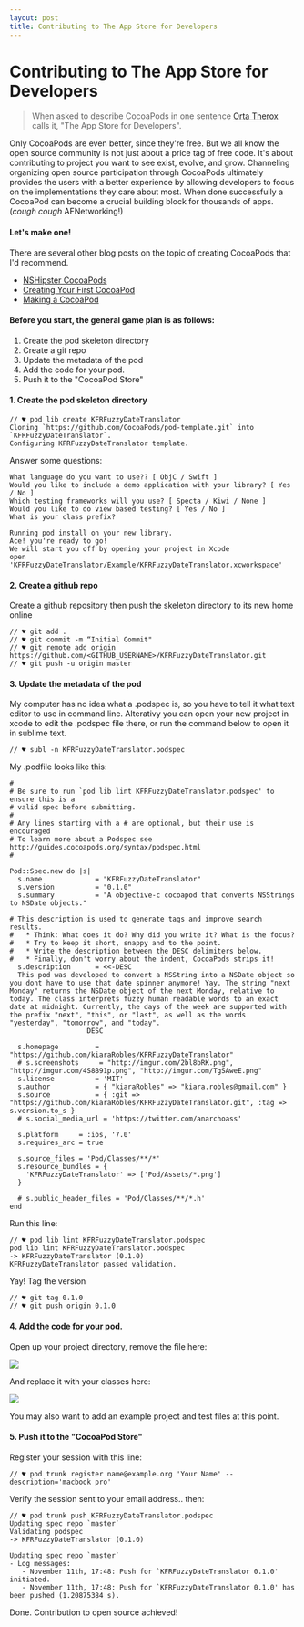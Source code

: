 ```yaml
---
layout: post
title: Contributing to The App Store for Developers
---
```

# Contributing to The App Store for Developers

> When asked to describe CocoaPods in one sentence [Orta Therox](https://twitter.com/orta) calls it, 
"The App Store for Developers". 

Only CocoaPods are even better, since they're free. But we all know the open source community is not just about a price tag of free code. It's about contributing to project you want to see exist, evolve, and grow. Channeling organizing open source participation through CocoaPods ultimately provides the users with a better experience by allowing developers to focus on the implementations they care about most. When done successfully a CocoaPod can become a crucial building block for thousands of apps. (*cough cough* AFNetworking!)

#### Let's make one!

There are several other blog posts on the topic of creating CocoaPods that I'd recommend. 
- [NSHipster CocoaPods](http://nshipster.com/cocoapods/)
- [Creating Your First CocoaPod](http://code.tutsplus.com/tutorials/creating-your-first-cocoapod--cms-24332)
- [Making a CocoaPod](https://guides.cocoapods.org/making/making-a-cocoapod.html)


#### Before you start, the general game plan is as follows:
1. Create the pod skeleton directory
2. Create a git repo
3. Update the metadata of the pod
4. Add the code for your pod.
5. Push it to the "CocoaPod Store"

#### 1. Create the pod skeleton directory
    // ♥ pod lib create KFRFuzzyDateTranslator
    Cloning `https://github.com/CocoaPods/pod-template.git` into `KFRFuzzyDateTranslator`.
    Configuring KFRFuzzyDateTranslator template.

Answer some questions:

    What language do you want to use?? [ ObjC / Swift ]
    Would you like to include a demo application with your library? [ Yes / No ]
    Which testing frameworks will you use? [ Specta / Kiwi / None ]
    Would you like to do view based testing? [ Yes / No ]
    What is your class prefix?

    Running pod install on your new library.
    Ace! you're ready to go!
    We will start you off by opening your project in Xcode
    open 'KFRFuzzyDateTranslator/Example/KFRFuzzyDateTranslator.xcworkspace'

#### 2. Create a github repo
    
Create a github repository then push the skeleton directory to its new home online
    
    // ♥ git add .
    // ♥ git commit -m “Initial Commit"
    // ♥ git remote add origin https://github.com/<GITHUB_USERNAME>/KFRFuzzyDateTranslator.git
    // ♥ git push -u origin master

#### 3. Update the metadata of the pod

My computer has no idea what a .podspec is, so you have to tell it what text editor to use in command line. Alterativy you can open your new project in xcode to edit the .podspec file there, or run the command below to open it in sublime text.

    // ♥ subl -n KFRFuzzyDateTranslator.podspec
    
My .podfile looks like this:

    #
    # Be sure to run `pod lib lint KFRFuzzyDateTranslator.podspec' to ensure this is a
    # valid spec before submitting.
    #
    # Any lines starting with a # are optional, but their use is encouraged
    # To learn more about a Podspec see http://guides.cocoapods.org/syntax/podspec.html
    #
    
    Pod::Spec.new do |s|
      s.name             = "KFRFuzzyDateTranslator"
      s.version          = "0.1.0"
      s.summary          = "A objective-c cocoapod that converts NSStrings to NSDate objects."

    # This description is used to generate tags and improve search results.
    #   * Think: What does it do? Why did you write it? What is the focus?
    #   * Try to keep it short, snappy and to the point.
    #   * Write the description between the DESC delimiters below.
    #   * Finally, don't worry about the indent, CocoaPods strips it!  
      s.description      = <<-DESC 
      This pod was developed to convert a NSString into a NSDate object so you dont have to use that date spinner anymore! Yay. The string "next Monday" returns the NSDate object of the next Monday, relative to today. The class interprets fuzzy human readable words to an exact date at midnight. Currently, the days of the week are supported with the prefix "next", "this", or "last", as well as the words "yesterday", "tomorrow", and "today".
                       DESC

      s.homepage         = "https://github.com/kiaraRobles/KFRFuzzyDateTranslator"
      # s.screenshots     = "http://imgur.com/2bl8bRK.png", "http://imgur.com/4S8B91p.png", "http://imgur.com/TgSAweE.png"
      s.license          = 'MIT'
      s.author           = { "kiaraRobles" => "kiara.robles@gmail.com" }
      s.source           = { :git =>     "https://github.com/kiaraRobles/KFRFuzzyDateTranslator.git", :tag => s.version.to_s }
      # s.social_media_url = 'https://twitter.com/anarchoass'

      s.platform     = :ios, '7.0'
      s.requires_arc = true

      s.source_files = 'Pod/Classes/**/*'
      s.resource_bundles = {
        'KFRFuzzyDateTranslator' => ['Pod/Assets/*.png']
      }

      # s.public_header_files = 'Pod/Classes/**/*.h'
    end
    
Run this line:

    // ♥ pod lib lint KFRFuzzyDateTranslator.podspec
    pod lib lint KFRFuzzyDateTranslator.podspec
    -> KFRFuzzyDateTranslator (0.1.0)
    KFRFuzzyDateTranslator passed validation.
    
Yay! Tag the version

    // ♥ git tag 0.1.0
    // ♥ git push origin 0.1.0

#### 4. Add the code for your pod.

Open up your project directory, remove the file here:

![](http://imgur.com/irqPVeo.png)

And replace it with your classes here:

![](http://imgur.com/3sNTjGJ.png)

You may also want to add an example project and test files at this point.

#### 5. Push it to the "CocoaPod Store"

Register your session with this line:

    // ♥ pod trunk register name@example.org 'Your Name' --description='macbook pro'

Verify the session sent to your email address.. then:

    // ♥ pod trunk push KFRFuzzyDateTranslator.podspec
    Updating spec repo `master`
    Validating podspec
    -> KFRFuzzyDateTranslator (0.1.0)

    Updating spec repo `master`
    - Log messages:
       - November 11th, 17:48: Push for `KFRFuzzyDateTranslator 0.1.0' initiated.
       - November 11th, 17:48: Push for `KFRFuzzyDateTranslator 0.1.0' has been pushed (1.20875384 s).
       

Done. Contribution to open source achieved!
